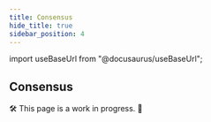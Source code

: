 ```yaml
---
title: Consensus
hide_title: true
sidebar_position: 4
---
```


import useBaseUrl from "@docusaurus/useBaseUrl";

## Consensus

🛠 This page is a work in progress. 🚧
